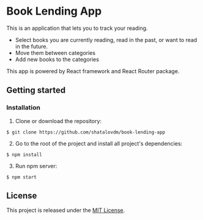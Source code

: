 # Book Lending App

This is an application that lets you to track your reading. 

- Select books you are currently reading, read in the past, or want to read in the future. 
- Move them between categories
- Add new books to the categories

This app is powered by React framework and React Router package.

## Getting started

### Installation

1. Clone or download the repository:

```
$ git clone https://github.com/shatalovdm/book-lending-app
``` 

2. Go to the root of the project and install all project's dependencies:
```
$ npm install
```

3. Run npm server:
```
$ npm start
```

## License

This project is released under the [MIT License](https://opensource.org/licenses/MIT). 